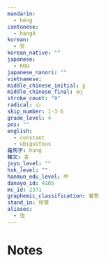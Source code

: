 ```yaml
---
mandarin:
  - héng
cantonese:
  - hang4
korean:
  - 항
korean_native: ""
japanese:
  - KOU
japanese_nanori: ""
vietnamese:
middle_chinese_initial: ɣ
middle_chinese_final: ǝŋ
stroke_count: "9"
radical: 心
skip_number: 1-3-6
grade_level: 4
pos: ""
english:
  - constant
  - ubiquitous
羅馬字: hung
韓文: 훙
joyo_level: ""
hsk_level: ""
hanmun_edu_level: 中
danayo_id: 4105
mc_id: 2371
graphemic_classification: 會意
stand_in: 恒常
aliases:
  - 恆
---
```


# Notes

